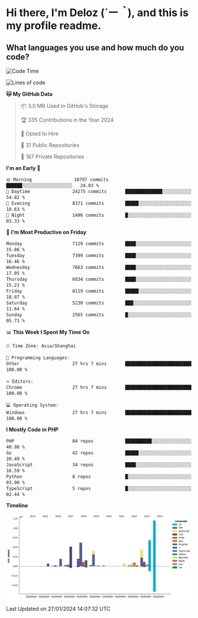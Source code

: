 # **Hi there, I'm Deloz (*´ー｀*), and this is my profile readme.**

## **What languages you use and how much do you code?**

<!--START_SECTION:waka-->
![Code Time](http://img.shields.io/badge/Code%20Time-3%2C242%20hrs%2011%20mins-blue)

![Lines of code](https://img.shields.io/badge/From%20Hello%20World%20I%27ve%20Written-51.7%20million%20lines%20of%20code-blue)

**🐱 My GitHub Data** 

> 📦 3.0 MB Used in GitHub's Storage 
 > 
> 🏆 335 Contributions in the Year 2024
 > 
> 💼 Opted to Hire
 > 
> 📜 31 Public Repositories 
 > 
> 🔑 187 Private Repositories 
 > 
**I'm an Early 🐤** 

```text
🌞 Morning                10797 commits       ██████░░░░░░░░░░░░░░░░░░░   24.03 % 
🌆 Daytime                24275 commits       ██████████████░░░░░░░░░░░   54.02 % 
🌃 Evening                8371 commits        █████░░░░░░░░░░░░░░░░░░░░   18.63 % 
🌙 Night                  1496 commits        █░░░░░░░░░░░░░░░░░░░░░░░░   03.33 % 
```
📅 **I'm Most Productive on Friday** 

```text
Monday                   7129 commits        ████░░░░░░░░░░░░░░░░░░░░░   15.86 % 
Tuesday                  7399 commits        ████░░░░░░░░░░░░░░░░░░░░░   16.46 % 
Wednesday                7663 commits        ████░░░░░░░░░░░░░░░░░░░░░   17.05 % 
Thursday                 6834 commits        ████░░░░░░░░░░░░░░░░░░░░░   15.21 % 
Friday                   8119 commits        █████░░░░░░░░░░░░░░░░░░░░   18.07 % 
Saturday                 5230 commits        ███░░░░░░░░░░░░░░░░░░░░░░   11.64 % 
Sunday                   2565 commits        █░░░░░░░░░░░░░░░░░░░░░░░░   05.71 % 
```


📊 **This Week I Spent My Time On** 

```text
🕑︎ Time Zone: Asia/Shanghai

💬 Programming Languages: 
Other                    27 hrs 7 mins       █████████████████████████   100.00 % 

🔥 Editors: 
Chrome                   27 hrs 7 mins       █████████████████████████   100.00 % 

💻 Operating System: 
Windows                  27 hrs 7 mins       █████████████████████████   100.00 % 
```

**I Mostly Code in PHP** 

```text
PHP                      84 repos            ██████████░░░░░░░░░░░░░░░   40.98 % 
Go                       42 repos            █████░░░░░░░░░░░░░░░░░░░░   20.49 % 
JavaScript               34 repos            ████░░░░░░░░░░░░░░░░░░░░░   16.59 % 
Python                   8 repos             █░░░░░░░░░░░░░░░░░░░░░░░░   03.90 % 
TypeScript               5 repos             █░░░░░░░░░░░░░░░░░░░░░░░░   02.44 % 
```



**Timeline**

![Lines of Code chart](https://raw.githubusercontent.com/deloz/deloz/main/assets/bar_graph.png)


 Last Updated on 27/01/2024 14:07:32 UTC
<!--END_SECTION:waka-->
